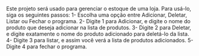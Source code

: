 Este projeto será usado para gerenciar o estoque de uma loja.
Para usá-lo, siga os seguintes passos: 
1- Escolha uma opção entre Adicionar, Deletar, Listar ou Fechar o programa.
2- Digite 1 para Adicionar, e digite o nome do produto que deseja adicionar na lista de produtos.
3- Digite 2 para Deletar, e digite exatamente o nome do produto adicionado para deletá-lo da lista.
4- Digite 3 para listar, e assim você verá a lista de produtos adicionados.
5- Digite 4 para fechar o programa.
